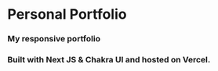 # Personal Portfolio
### My responsive portfolio 
### Built with Next JS & Chakra UI and hosted on Vercel.
